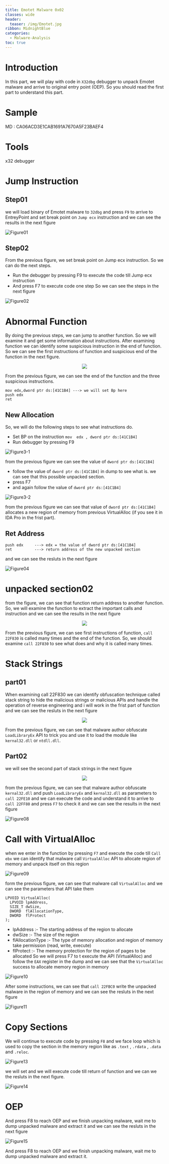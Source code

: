 ```yaml
---
title: Emotet Malware 0x02
classes: wide
header:
  teaser: /img/Emotet.jpg
ribbon: MidnightBlue
categories:
  - Malware-Analysis
toc: true
---
```

# Introduction
In this part, we will play with code in ```X32dbg``` debugger to unpack Emotet malware and arrive to original entry point (OEP). So you should read the first part to understand this part.

# Sample
MD : CA06ACD3E1CAB1691A7670A5F23BAEF4
# Tools
x32 debugger 
# Jump Instruction 
## Step01
we will load binary of Emotet malware to ```32dbg``` and press ```F9``` to arrive to EntreyPoint and set break point on ```Jump ecx``` instruction and we can see the results in the next figure

![Figure01](https://user-images.githubusercontent.com/74544712/128159253-44179191-bdfb-4904-b8c3-0d50858d5eed.png)

## Step02
From the previous figure, we set break point on Jump ecx instruction. So we can do the next steps.
- Run the debugger by pressing F9 to execute the code till Jump ecx instruction
- And press F7 to execute code one step 
So we can see the steps in the next figure 

![Figure02](https://user-images.githubusercontent.com/74544712/128160816-90f3121c-7579-4287-a60c-b612496f98be.png)

# Abnormal Function 
By doing the previous steps, we can jump to another function. So we will examine it and get some information about instructions. After examining function we can identify some suspicious instruction in the end of function. So we can see the first instructions of function and suspicious end of the function in the next figure.

<p align="center">
<img src="https://user-images.githubusercontent.com/74544712/128161935-0e36585a-983f-4ea0-b232-ded617310ddd.png">
</p>

From the previous figure, we can see the end of the function and the three suspicious instructions. 
```
mov edx,dword ptr ds:[41C1B4] ---> we will set Bp here 
push edx                      
ret

```
## New Allocation 
So, we will do the following steps to see what instructions do.

- Set BP on the instruction ```mov  edx , dword ptr ds:[41C1B4]``` 
- Run debugger by pressing F9

![Figure3-1](https://user-images.githubusercontent.com/74544712/128167266-f7d150b3-1aa6-4ac1-8b64-bb090a0c808e.png)

from the previous figure we can see the value of ```dword ptr ds:[41C1B4]```

- follow the value of ```dword ptr ds:[41C1B4]``` in dump to see what is. we can see that this possible unpacked section.
- press F7 
- and again follow the value of ```dword ptr ds:[41C1B4]``` 

![Figure3-2](https://user-images.githubusercontent.com/74544712/128168096-138c20df-631c-4b00-bff7-028a532c7686.png)

from the previous figure we can see that value of ```dword ptr ds:[41C1B4]``` allocates a new region of memory from previous VirtualAlloc (if you see it in IDA Pro in the frist part).
## Ret Address 
```
push edx     ---> edx = the value of dword ptr ds:[41C1B4]
ret          ---> return address of the new unpacked section 

```
and we can see the resluts in the next figure

![Figure04](https://user-images.githubusercontent.com/74544712/128169708-4d05d847-2a58-47de-b034-8ca34c704121.png)

# unpacked section02 
from the figure, we can see that function return address to another function. So, we will examine the function to extract the important calls and instruction and we can see the results in the next figure 

<p align="center">
<img src="https://user-images.githubusercontent.com/74544712/128170428-e590e28b-886b-4533-a546-a7caccea399f.png">
</p>

From the previous figure, we can see first instructions of function, ```call 22F830``` is called many times and the end of the function. So, we should examine ```call 22F830``` to see what does and why it is called many times.

# Stack Strings 
## part01
When examining  call 22F830 we can identify obfuscation technique called stack string to hide the malicious strings or malicious APIs and handle the operation of reverse engineering and i will work in the frist part of function and we can see the resluts in the next figure

<p align="center">
<img src="https://user-images.githubusercontent.com/74544712/128177449-9f25b264-7ceb-439e-937d-cd77ef385446.png">
</p>

From the previous figure, we can see that malware author obfuscate ```LoadLibraryEx``` API to trick you and use it to load the module like ```kernal32.dll``` or ```ntdll.dll```.
## Part02
we will see the second part of stack strings in the next figure

<p align="center">
<img src="https://user-images.githubusercontent.com/74544712/128180124-0e77aa5d-55fb-464c-9910-8c41015bf9c3.png">
</p>

from the previous figure, we can see that malware author obfuscate ```kernal32.dll``` and push ```LoadLibraryEx``` and ```kernal32.dll``` as parameters to ```call 22FE10``` and we can execute the code and understand it to arrive to ```call 22FF80``` and press ```F7``` to check it and we can see the results in the next figure

![Figure08](https://user-images.githubusercontent.com/74544712/128181775-63a244cf-9817-4e75-9029-bd71394ba9b9.png)

# Call with VirtualAlloc 
when we enter in the function by pressing ```F7``` and execute the code till ```Call ebx``` we can identify that malware call ```VirtualAlloc``` API to allocate region of memory and unpack itself on this region 

![Figure09](https://user-images.githubusercontent.com/74544712/128187808-f13b8058-e27f-496e-ad49-00a236df7724.png)

form the previous figure, we can see that malware call ```VirtualAlloc``` and we can see the parameters that API take them

```
LPVOID VirtualAlloc(
  LPVOID lpAddress,
  SIZE_T dwSize,
  DWORD  flAllocationType,
  DWORD  flProtect
);

```
- lpAddress :- The starting address of the region to allocate
- dwSize    :- The size of the region
- flAllocationType :- The type of memory allocation and region of memory take permission (read, write, execute)
- flProtect :- The memory protection for the region of pages to be allocated
So we will press F7 to t execute the API (VirtualAlloc) and follow the ```EAX``` register in the dump and we can see that the ```VirtualAlloc``` success to allocate memory region in memory

![Figure10](https://user-images.githubusercontent.com/74544712/128190172-340d4a49-cb5d-4c51-ac2a-e3b7dc5d03d1.png)

After some instructions, we can see that ```call 22FBC0``` write the unpacked malware in the region of memory and we can see the resluts in the next figure 

![Figure11](https://user-images.githubusercontent.com/74544712/128195937-86cc3fd5-5a58-4aa8-b5a9-8cb710d4c593.png)
# Copy Sections 
We will continue to execute code by pressing ```F8``` and we face loop which is used to copy the section in the memory region like as ```.text``` , ```.rdata``` , ```.data``` and ```.reloc```.

![Figure13](https://user-images.githubusercontent.com/74544712/128202953-a722c8ed-7830-4959-86dc-63d7b777574a.png)

we will set and we will execute code till return of function and we can we the resluts in the next figure.
 
![Figure14](https://user-images.githubusercontent.com/74544712/128203045-136ce8ee-9a93-4f99-a0bc-25ae407a3d0a.png)

# OEP
And press F8 to reach OEP and we finish unpacking malware, wait me to dump unpacked malware and extract it and we can see the resluts in the next figure 

![Figure15](https://user-images.githubusercontent.com/74544712/128204073-82a6a862-3878-4727-8189-acfc55f7e95a.png)

And press F8 to reach OEP and we finish unpacking malware, wait me to dump unpacked malware and extract it. 








